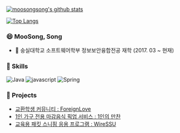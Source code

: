 [![moosongsong's github stats](https://github-readme-stats.vercel.app/api?username=moosongsong)](https://github.com/moosongsong)

[![Top Langs](https://github-readme-stats.vercel.app/api/top-langs/?username=moosongsong)](https://github.com/moosongsong)

### 😄 MooSong, Song
- :school: 숭실대학교 소프트웨어학부 정보보안융합전공 재학 (2017. 03 ~ 현재)

### 🔭 Skills
![Java](https://img.shields.io/badge/Java-333)
![javascript](https://img.shields.io/badge/Javascript-333)
![Spring](https://img.shields.io/badge/Spring-6db33f)

### 👯 Projects
- [교환학생 커뮤니티 : ForeignLove](https://github.com/moosongsong/WEB_Project_ForeignLove)
- [1인 가구 전용 마감음식 픽업 서비스 : 1인의 만찬](https://github.com/moosongsong/Dinner41_Spring_Project)
- [교육용 패킷 스니핑 응용 프로그램 : WireSSU](https://github.com/moosongsong/JAVA_Project_WireSSU)

